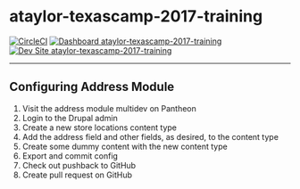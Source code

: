 # ataylor-texascamp-2017-training

[![CircleCI](https://circleci.com/gh/texascamp-2017-training/ataylor-texascamp-2017-training.svg?style=shield)](https://circleci.com/gh/texascamp-2017-training/ataylor-texascamp-2017-training)
[![Dashboard ataylor-texascamp-2017-training](https://img.shields.io/badge/dashboard-ataylor_texascamp_2017_training-yellow.svg)](https://dashboard.pantheon.io/sites/11ac4ab0-273e-4a0b-844a-76456e209cbf#dev/code)
[![Dev Site ataylor-texascamp-2017-training](https://img.shields.io/badge/site-ataylor_texascamp_2017_training-blue.svg)](http://dev-ataylor-texascamp-2017-training.pantheonsite.io/)

---

## Configuring Address Module
1) Visit the address module multidev on Pantheon
2) Login to the Drupal admin
3) Create a new store locations content type
4) Add the address field and other fields, as desired, to the content type
5) Create some dummy content with the new content type
6) Export and commit config
7) Check out pushback to GitHub
8) Create pull request on GitHub
